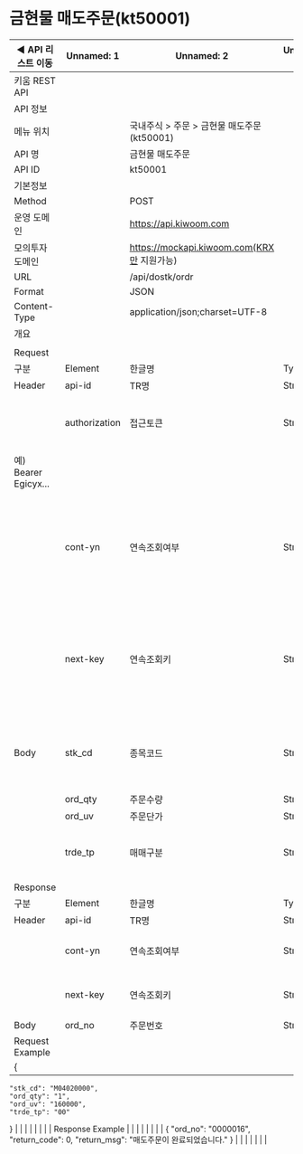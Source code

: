 # 금현물 매도주문(kt50001)

| ◀ API 리스트 이동 | Unnamed: 1 | Unnamed: 2 | Unnamed: 3 | Unnamed: 4 | Unnamed: 5 | Unnamed: 6 |
| --- | --- | --- | --- | --- | --- | --- |
| 키움 REST API |  |  |  |  |  |  |
| API 정보 |  |  |  |  |  |  |
| 메뉴 위치 |  | 국내주식 > 주문 > 금현물 매도주문(kt50001) |  |  |  |  |
| API 명 |  | 금현물 매도주문 |  |  |  |  |
| API ID |  | kt50001 |  |  |  |  |
| 기본정보 |  |  |  |  |  |  |
| Method |  | POST |  |  |  |  |
| 운영 도메인 |  | https://api.kiwoom.com |  |  |  |  |
| 모의투자 도메인 |  | https://mockapi.kiwoom.com(KRX만 지원가능) |  |  |  |  |
| URL |  | /api/dostk/ordr |  |  |  |  |
| Format |  | JSON |  |  |  |  |
| Content-Type |  | application/json;charset=UTF-8 |  |  |  |  |
| 개요 |  |  |  |  |  |  |
|  |  |  |  |  |  |  |
| Request |  |  |  |  |  |  |
| 구분 | Element | 한글명 | Type | Required | Length | Description |
| Header | api-id | TR명 | String | Y | 10 |  |
|  | authorization | 접근토큰 | String | Y | 1000 | 토큰 지정시 토큰타입("Bearer") 붙혀서 호출 
 예) Bearer Egicyx... |
|  | cont-yn | 연속조회여부 | String | N | 1 | 응답 Header의 연속조회여부값이 Y일 경우 다음데이터 요청시 응답 Header의 cont-yn값 세팅 |
|  | next-key | 연속조회키 | String | N | 50 | 응답 Header의 연속조회여부값이 Y일 경우 다음데이터 요청시 응답 Header의 next-key값 세팅 |
| Body | stk_cd | 종목코드 | String | Y | 12 | M04020000 금 99.99_1kg, M04020100 미니금 99.99_100g |
|  | ord_qty | 주문수량 | String | Y | 12 |  |
|  | ord_uv | 주문단가 | String | N | 12 |  |
|  | trde_tp | 매매구분 | String | Y | 2 | 00:보통, 10:보통(IOC), 20:보통(FOK) |
| Response |  |  |  |  |  |  |
| 구분 | Element | 한글명 | Type | Required | Length | Description |
| Header | api-id | TR명 | String | Y | 10 |  |
|  | cont-yn | 연속조회여부 | String | N | 1 | 다음 데이터가 있을시 Y값 전달 |
|  | next-key | 연속조회키 | String | N | 50 | 다음 데이터가 있을시 다음 키값 전달 |
| Body | ord_no | 주문번호 | String | N | 7 |  |
| Request Example |  |  |  |  |  |  |
| {
    "stk_cd": "M04020000",
    "ord_qty": "1",
    "ord_uv": "160000",
    "trde_tp": "00"
} |  |  |  |  |  |  |
| Response Example |  |  |  |  |  |  |
| {
    "ord_no": "0000016",
    "return_code": 0,
    "return_msg": "매도주문이 완료되었습니다."
} |  |  |  |  |  |  |
